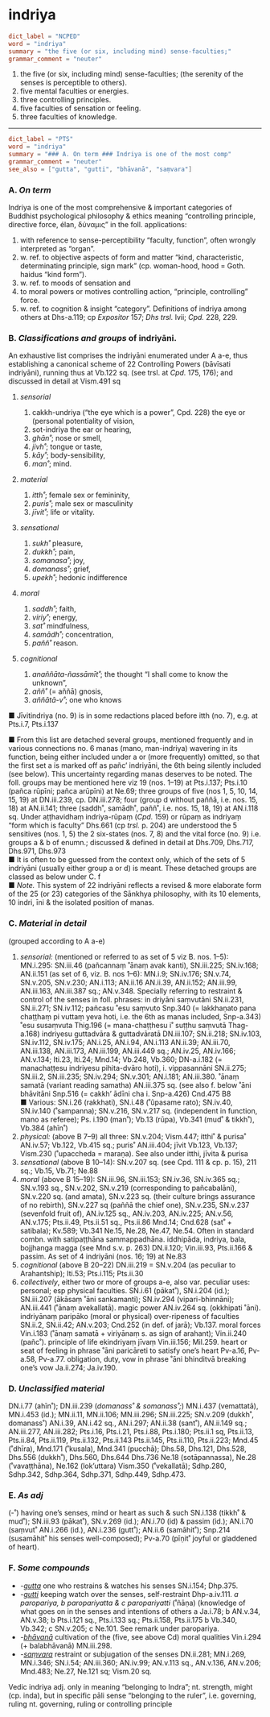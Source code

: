 # indriya

``` toml
dict_label = "NCPED"
word = "indriya"
summary = "the five (or six, including mind) sense-faculties;"
grammar_comment = "neuter"
```

1. the five (or six, including mind) sense\-faculties; (the serenity of the senses is perceptible to others).
2. five mental faculties or energies.
3. three controlling principles.
4. five faculties of sensation or feeling.
5. three faculties of knowledge.

--------------------

``` toml
dict_label = "PTS"
word = "indriya"
summary = "### A. On term ### Indriya is one of the most comp"
grammar_comment = "neuter"
see_also = ["gutta", "gutti", "bhāvanā", "saṃvara"]
```

### A. *On term* ###

Indriya is one of the most comprehensive & important categories of Buddhist psychological philosophy & ethics meaning “controlling principle, directive force, élan, δύναμις” in the foll. applications:

1. with reference to sense\-perceptibility “faculty, function”, often wrongly interpreted as “organ”.
2. w. ref. to objective aspects of form and matter “kind, characteristic, determinating principle, sign mark” (cp. woman\-hood, hood = Goth. haidus “kind form”).
3. w. ref. to moods of sensation and
4. to moral powers or motives controlling action, “principle, controlling” force.
5. w. ref. to cognition & insight “category”. Definitions of indriya among others at Dhs\-a.119; cp *Expositor* 157; *Dhs trsl.* lvii; *Cpd.* 228, 229.

### B. *Classifications and groups* of indriyāni. ###

An exhaustive list comprises the indriyāni enumerated under A a\-e, thus establishing a canonical scheme of 22 Controlling Powers (bāvīsati indriyāni), running thus at Vb.122 sq. (see trsl. at *Cpd.* 175, 176); and discussed in detail at Vism.491 sq

1. *sensorial*
   1. cakkh\-undriya (“the eye which is a power”, Cpd. 228) the eye or (personal potentiality of vision,
   2. sot\-indriya the ear or hearing,
   3. *ghān˚*; nose or smell,
   4. *jivh˚*; tongue or taste,
   5. *kāy˚*; body\-sensibility,
   6. *man˚*; mind.

2. *material*
   1. *itth˚*; female sex or femininity,
   2. *puris˚*; male sex or masculinity
   3. *jīvit˚*; life or vitality.

3. *sensational*
   1. *sukh˚* pleasure,
   2. *dukkh˚*; pain,
   3. *somanasa˚*; joy,
   4. *domanass˚*; grief,
   5. *upekh˚*; hedonic indifference

4. *moral*
   1. *saddh˚*; faith,
   2. *viriy˚*; energy,
   3. *sat˚* mindfulness,
   4. *samādh˚*; concentration,
   5. *paññ˚* reason.

5. *cognitional*
   1. *anaññāta\-ñassāmīt˚*; the thought “I shall come to know the unknown”,
   2. *aññ˚* (= aññā) gnosis,
   3. *aññātā\-v˚*; one who knows

■ Jīvitindriya (no. 9) is in some redactions placed before itth (no. 7), e.g. at Pts.i.7, Pts.i.137

■ From this list are detached several groups, mentioned frequently and in various connections no. 6 manas (mano, man\-indriya) wavering in its function, being either included under a or (more frequently) omitted, so that the first set a is marked off as pañc’ indriyāni, the 6th being silently included (see below). This uncertainty regarding manas deserves to be noted. The foll. groups may be mentioned here viz 19 (nos. 1–⁠19) at Pts.i.137; Pts.i.10 (pañca rūpīni; pañca arūpīni) at Ne.69; three groups of five (nos 1, 5, 10, 14, 15, 19) at DN.iii.239, cp. DN.iii.278; four (group d without paññā, i.e. nos. 15, 18) at AN.ii.141; three (saddh˚, samādh˚, paññ˚, i.e. nos. 15, 18, 19) at AN.i.118 sq. Under aṭṭhavidhaṃ indriya\-rūpaṃ (*Cpd.* 159) or rūpaṃ as indriyaṃ “form which is faculty” Dhs.661 (cp *trsl.* p. 204) are understood the 5 sensitives (nos. 1, 5) the 2 six\-states (nos. 7, 8) and the vital force (no. 9) i.e. groups a & b of enumn.; discussed & defined in detail at Dhs.709, Dhs.717, Dhs.971, Dhs.973  
■ It is often to be guessed from the context only, which of the sets of 5 indriyāni (usually either group a or d) is meant. These detached groups are classed as below under C. f  
■ *Note.* This system of 22 indriyāni reflects a revised & more elaborate form of the 25 (or 23) categories of the Sānkhya philosophy, with its 10 elements, 10 indri, īni & the isolated position of manas.

### C. *Material in detail* ###

(grouped according to A a\-e)

1. *sensorial:* (mentioned or referred to as set of 5 viz B. nos. 1–5): MN.i.295: SN.iii.46 (pañcannaṃ ˚ānaṃ avak kanti), SN.iii.225; SN.iv.168; AN.ii.151 (as set of 6, viz. B. nos 1–6): MN.i.9; SN.iv.176; SN.v.74, SN.v.205, SN.v.230; AN.i.113; AN.ii.16 AN.ii.39, AN.ii.152; AN.iii.99, AN.iii.163, AN.iii.387 sq.; AN.v.348. Specially referring to restraint & control of the senses in foll. phrases: in driyāni saṃvutāni SN.ii.231, SN.ii.271; SN.iv.112; pañcasu ˚esu saṃvuto Snp.340 (= lakkhaṇato pana chaṭṭhaṃ pi vuttaṃ yeva hoti, i.e. the 6th as manas included, Snp\-a.343) ˚esu susaṃvuta Thig.196 (= mana\-chaṭṭhesu i˚ suṭṭhu saṃvutā Thag\-a.168) indriyesu guttadvāra & guttadvāratā DN.iii.107; SN.ii.218; SN.iv.103, SN.iv.112, SN.iv.175; AN.i.25, AN.i.94, AN.i.113 AN.ii.39; AN.iii.70, AN.iii.138, AN.iii.173, AN.iii.199, AN.iii.449 sq.; AN.iv.25, AN.iv.166; AN.v.134; Iti.23, Iti.24; Mnd.14; Vb.248, Vb.360; DN\-a.i.182 (= manachaṭṭesu indriyesu pihita\-dvāro hoti), i. vippasannāni SN.ii.275; SN.iii.2, SN.iii.235; SN.iv.294; SN.v.301; AN.i.181; AN.iii.380. ˚ānaṃ samatā (variant reading samatha) AN.iii.375 sq. (see also f. below ˚āni bhāvitāni Snp.516 (= cakkh’ ādīni cha i. Snp\-a.426) Cnd.475 B8  
   ■ Various: SN.i.26 (rakkhati), SN.i.48 (˚ûpasame rato); SN.iv.40, SN.iv.140 (˚sampanna); SN.v.216, SN.v.217 sq. (independent in function, mano as referee); Ps. i.190 (man˚); Vb.13 (rūpa), Vb.341 (mud˚ & tikkh˚), Vb.384 (ahīn˚)
2. *physical:* (above B 7–9) all three: SN.v.204; Vism.447; itthi˚ & purisa˚ AN.iv.57; Vb.122, Vb.415 sq.; puris˚ AN.iii.404; jīvit Vb.123, Vb.137; Vism.230 (˚upaccheda = maraṇa). See also under itthi, jīvita & purisa
3. *sensational* (above B 10–14): SN.v.207 sq. (see Cpd. 111 & cp. p. 15), 211 sq.; Vb.15, Vb.71; Ne.88
4. *moral* (above B 15–19): SN.iii.96, SN.iii.153; SN.iv.36, SN.iv.365 sq.; SN.v.193 sq., SN.v.202, SN.v.219 (corresponding to pañcabalāni), SN.v.220 sq. (and amata), SN.v.223 sq. (their culture brings assurance of no rebirth), SN.v.227 sq (paññā the chief one), SN.v.235, SN.v.237 (sevenfold fruit of), AN.iv.125 sq., AN.iv.203, AN.iv.225; AN.v.56, AN.v.175; Pts.ii.49, Pts.ii.51 sq., Pts.ii.86 Mnd.14; Cnd.628 (sat˚ \+ satibala); Kv.589; Vb.341 Ne.15, Ne.28, Ne.47, Ne.54. Often in standard combn. with satipaṭṭhāna sammappadhāna. iddhipāda, indriya, bala, bojjhanga magga (see Mnd s.v. p. 263) DN.ii.120; Vin.iii.93, Pts.ii.166 & passim. As set of 4 indriyāni (nos. 16; 19) at Ne.83
5. *cognitional* (above B 20–22) DN.iii.219 = SN.v.204 (as peculiar to Arahantship); Iti.53; Pts.i.115; Pts.ii.30
6. *collectively*, either two or more of groups a\-e, also var. peculiar uses: personal; esp physical faculties. SN.i.61 (pākat˚), SN.i.204 (id.); SN.iii.207 (ākāsaṃ ˚āni sankamanti); SN.iv.294 (vipari\-bhinnāni); AN.iii.441 (˚ānaṃ avekallatā). magic power AN.iv.264 sq. (okkhipati ˚āni). indriyānaṃ paripāko (moral or physical) over\-ripeness of faculties SN.ii.2, SN.ii.42; AN.v.203; Cnd.252 (in def. of jarā); Vb.137. moral forces Vin.i.183 (˚ānaṃ samatā \+ viriyānaṃ s. as sign of arahant); Vin.ii.240 (pañc˚). principle of life ekindriyaṃ jīvaṃ Vin.iii.156; Mil.259. heart or seat of feeling in phrase ˚āni paricāreti to satisfy one’s heart Pv\-a.16, Pv\-a.58, Pv\-a.77. obligation, duty, vow in phrase ˚āni bhinditvā breaking one’s vow Ja.ii.274; Ja.iv.190.

### D. *Unclassified material* ###

DN.i.77 (ahīn˚); DN.iii.239 (*domanass˚ & somanass˚;*) MN.i.437 (vemattatā), MN.i.453 (id.); MN.ii.11, MN.ii.106; MN.iii.296; SN.iii.225; SN.v.209 (dukkh˚, domanass˚) AN.i.39, AN.i.42 sq., AN.i.297; AN.ii.38 (sant˚), AN.ii.149 sq.; AN.iii.277, AN.iii.282; Pts.i.16, Pts.i.21, Pts.i.88, Pts.i.180; Pts.ii.1 sq, Pts.ii.13, Pts.ii.84, Pts.ii.119, Pts.ii.132, Pts.ii.143 Pts.ii.145, Pts.ii.110, Pts.ii.223; Mnd.45 (˚dhīra), Mnd.171 (˚kusala), Mnd.341 (pucchā); Dhs.58, Dhs.121, Dhs.528, Dhs.556 (dukkh˚), Dhs.560, Dhs.644 Dhs.736 Ne.18 (sotāpannassa), Ne.28 (˚vavaṭṭhāna), Ne.162 (lok’uttara) Vism.350 (˚vekallatā); Sdhp.280, Sdhp.342, Sdhp.364, Sdhp.371, Sdhp.449, Sdhp.473.

### E. *As adj* ###

(\-˚) having one’s senses, mind or heart as such & such SN.i.138 (tikkh˚ & mud˚); SN.iii.93 (pākat˚), SN.v.269 (id.); AN.i.70 (id) & passim (id.); AN.i.70 (saṃvut˚ AN.i.266 (id.), AN.i.236 (gutt˚); AN.ii.6 (samāhit˚); Snp.214 (susamāhit˚ his senses well\-composed); Pv\-a.70 (pīṇit˚ joyful or gladdened of heart).

### F. *Some compounds* ###

* *\-[gutta](gutta.md)* one who restrains & watches his senses SN.i.154; Dhp.375.
* *\-[gutti](gutti.md)* keeping watch over the senses, self\-restraint Dhp\-a.iv.111. *a paropariya, b paropariyatta & c paropariyatti* (˚ñāṇa) (knowledge of what goes on in the senses and intentions of others a Ja.i.78; b AN.v.34, AN.v.38; b Pts.i.121 sq., Pts.i.133 sq.; Pts.ii.158, Pts.ii.175 b Vb.340, Vb.342; c SN.v.205; c Ne.101. See remark under paropariya.
* *\-[bhāvanā](bhāvanā.md)* cultivation of the (five, see above Cd) moral qualities Vin.i.294 (\+ balabhāvanā) MN.iii.298.
* *\-[saṃvara](saṃvara.md)* restraint or subjugation of the senses DN.ii.281; MN.i.269, MN.i.346; SN.i.54; AN.iii.360; AN.iv.99; AN.v.113 sq., AN.v.136, AN.v.206; Mnd.483; Ne.27, Ne.121 sq; Vism.20 sq.

Vedic indriya adj. only in meaning “belonging to Indra”; nt. strength, might (cp. inda), but in specific pāli sense “belonging to the ruler”, i.e. governing, ruling nt. governing, ruling or controlling principle

